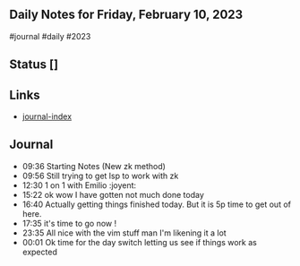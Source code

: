 ## Daily Notes for Friday, February 10, 2023
  #journal #daily #2023

## Status []

## Links
+ [journal-index](journal-index.md)

## Journal
- 09:36 Starting Notes   (New zk method)
- 09:56 Still trying to get lsp to work with zk
- 12:30 1 on 1 with Emilio  :joyent:
- 15:22 ok wow I have gotten not much done today
- 16:40 Actually getting things finished today. But it is 5p time to get out of here.
- 17:35 it's time to go now !
- 23:35 All nice with the  vim stuff man I'm likening it a lot
- 00:01 Ok time for the day switch letting us see if things work as expected


